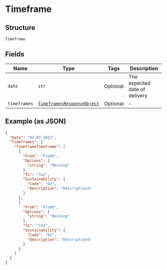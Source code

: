 
# Timeframe

## Structure

`Timeframe`

## Fields

| Name | Type | Tags | Description |
|  --- | --- | --- | --- |
| `date` | `str` | Optional | The expected date of delivery |
| `timeframes` | [`TimeframesResponseObject`](../../doc/models/timeframes-response-object.md) | Optional | - |

## Example (as JSON)

```json
{
  "Date": "02-07-2022",
  "Timeframes": {
    "TimeframeTimeframe": [
      {
        "From": "From8",
        "Options": {
          "string": "Morning"
        },
        "To": "To2",
        "Sustainability": {
          "Code": "02",
          "Description": "Description4"
        }
      },
      {
        "From": "From8",
        "Options": {
          "string": "Morning"
        },
        "To": "To2",
        "Sustainability": {
          "Code": "02",
          "Description": "Description4"
        }
      }
    ]
  }
}
```


